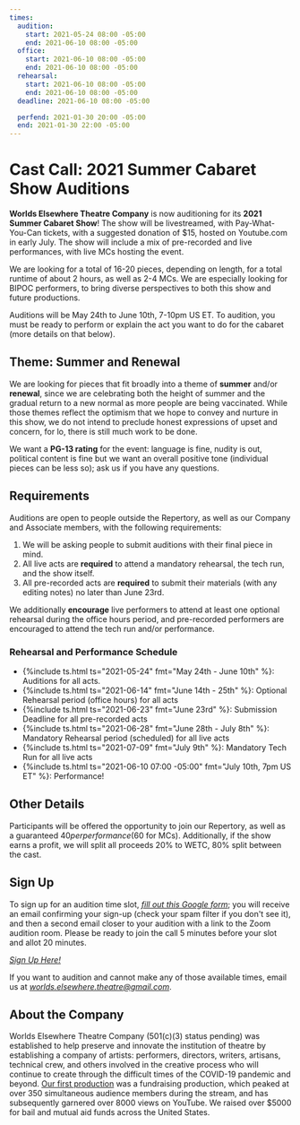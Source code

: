 ```yaml
---
times:
  audition:
    start: 2021-05-24 08:00 -05:00
    end: 2021-06-10 08:00 -05:00
  office:
    start: 2021-06-10 08:00 -05:00
    end: 2021-06-10 08:00 -05:00
  rehearsal:
    start: 2021-06-10 08:00 -05:00
    end: 2021-06-10 08:00 -05:00
  deadline: 2021-06-10 08:00 -05:00

  perfend: 2021-01-30 20:00 -05:00
  end: 2021-01-30 22:00 -05:00
---
```

# **Cast Call: 2021 Summer Cabaret Show Auditions**

**Worlds Elsewhere Theatre Company** is now auditioning for its **2021 Summer Cabaret Show**! The show will be livestreamed, with Pay-What-You-Can tickets, with a suggested donation of $15, hosted on Youtube.com in early July. The show will include a mix of pre-recorded and live performances, with live MCs hosting the event.

We are looking for a total of 16-20 pieces, depending on length, for a total runtime of about 2 hours, as well as 2-4 MCs. We are especially looking for BIPOC performers, to bring diverse perspectives to both this show and future productions.

Auditions will be May 24th to June 10th, 7-10pm US ET. To audition, you must be ready to perform or explain the act you want to do for the cabaret (more details on that below).

## Theme: Summer and Renewal

We are looking for pieces that fit broadly into a theme of **summer** and/or **renewal**, since we are celebrating both the height of summer and the gradual return to a new normal as more people are being vaccinated. While those themes reflect the optimism that we hope to convey and nurture in this show, we do not intend to preclude honest expressions of upset and concern, for lo, there is still much work to be done.

We want a **PG-13 rating** for the event: language is fine, nudity is out, political content is fine but we want an overall positive tone (individual pieces can be less so); ask us if you have any questions.

## Requirements

Auditions are open to people outside the Repertory, as well as our Company and Associate members, with the following requirements:

1. We will be asking people to submit auditions with their final piece in mind.
2. All live acts are **required** to attend a mandatory rehearsal, the tech run, and the show itself.
3. All pre-recorded acts are **required** to submit their materials (with any editing notes) no later than June 23rd.

We additionally **encourage** live performers to attend at least one optional rehearsal during the office hours period, and pre-recorded performers are encouraged to attend the tech run and/or performance.

### Rehearsal and Performance Schedule

- {%include ts.html ts="2021-05-24" fmt="May 24th - June 10th" %}: Auditions for all acts.
- {%include ts.html ts="2021-06-14" fmt="June 14th - 25th" %}: Optional Rehearsal period (office hours) for all acts
- {%include ts.html ts="2021-06-23" fmt="June 23rd" %}: Submission Deadline for all pre-recorded acts
- {%include ts.html ts="2021-06-28" fmt="June 28th - July 8th" %}: Mandatory Rehearsal period (scheduled) for all live acts
- {%include ts.html ts="2021-07-09" fmt="July 9th" %}: Mandatory Tech Run for all live acts
- {%include ts.html ts="2021-06-10 07:00 -05:00" fmt="July 10th, 7pm US ET" %}: Performance!

## Other Details

Participants will be offered the opportunity to join our Repertory, as well as a guaranteed $40 per performance ($60 for MCs). Additionally, if the show earns a profit, we will split all proceeds 20% to WETC, 80% split between the cast.

## Sign Up

To sign up for an audition time slot, [<i ext>fill out this Google form</i>][audition-form]; you will receive an email confirming your sign-up (check your spam filter if you don't see it), and then a second email closer to your audition with a link to the Zoom audition room. Please be ready to join the call 5 minutes before your slot and allot 20 minutes.

[<i ext cta>Sign Up Here!</i>][audition-form]

If you want to audition and cannot make any of those available times, email us at [<i email>worlds.elsewhere.theatre@gmail.com</i>](mailto:worlds.elsewhere.theatre@gmail.com).

[audition-form]: <https://forms.gle/e6KuBSUq5qU4jGPD7> "Summer '21 Cabaret Audition Form"

## About the Company

Worlds Elsewhere Theatre Company (501(c)(3) status pending) was established to help preserve and innovate the institution of theatre by establishing a company of artists: performers, directors, writers, artisans, technical crew, and others involved in the creative process who will continue to create through the difficult times of the COVID-19 pandemic and beyond. [Our first production](/shows/2020.06/midsummer) was a fundraising production, which peaked at over 350 simultaneous audience members during the stream, and has subsequently garnered over 8000 views on YouTube. We raised over $5000 for bail and mutual aid funds across the United States.
